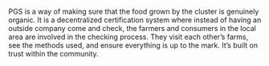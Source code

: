 PGS is a way of making sure that the food grown by the cluster is genuinely organic. It is a decentralized certification system where instead of having an outside company come and check, the farmers and consumers in the local area are involved in the checking process. They visit each other’s farms, see the methods used, and ensure everything is up to the mark. It’s built on trust within the community.